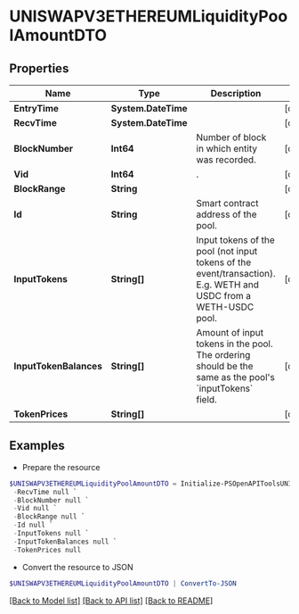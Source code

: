 # UNISWAPV3ETHEREUMLiquidityPoolAmountDTO
## Properties

Name | Type | Description | Notes
------------ | ------------- | ------------- | -------------
**EntryTime** | **System.DateTime** |  | [optional] 
**RecvTime** | **System.DateTime** |  | [optional] 
**BlockNumber** | **Int64** | Number of block in which entity was recorded. | [optional] 
**Vid** | **Int64** | . | [optional] 
**BlockRange** | **String** |  | [optional] 
**Id** | **String** | Smart contract address of the pool. | [optional] 
**InputTokens** | **String[]** | Input tokens of the pool (not input tokens of the event/transaction). E.g. WETH and USDC from a WETH-USDC pool. | [optional] 
**InputTokenBalances** | **String[]** | Amount of input tokens in the pool. The ordering should be the same as the pool&#39;s &#x60;inputTokens&#x60; field. | [optional] 
**TokenPrices** | **String[]** |  | [optional] 

## Examples

- Prepare the resource
```powershell
$UNISWAPV3ETHEREUMLiquidityPoolAmountDTO = Initialize-PSOpenAPIToolsUNISWAPV3ETHEREUMLiquidityPoolAmountDTO  -EntryTime null `
 -RecvTime null `
 -BlockNumber null `
 -Vid null `
 -BlockRange null `
 -Id null `
 -InputTokens null `
 -InputTokenBalances null `
 -TokenPrices null
```

- Convert the resource to JSON
```powershell
$UNISWAPV3ETHEREUMLiquidityPoolAmountDTO | ConvertTo-JSON
```

[[Back to Model list]](../README.md#documentation-for-models) [[Back to API list]](../README.md#documentation-for-api-endpoints) [[Back to README]](../README.md)


